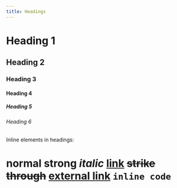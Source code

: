```yaml
---
title: Headings
---
```


# Heading 1

## Heading 2

### Heading 3

#### Heading 4

##### Heading 5

###### Heading 6

Inline elements in headings:

# normal **strong** _italic_ [link](/) ~~strike through~~ [external link](https://example.com) `inline code`
